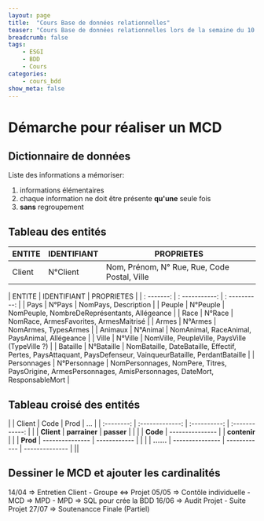 ```yaml
---
layout: page
title:  "Cours Base de données relationnelles"
teaser: "Cours Base de données relationnelles lors de la semaine du 10 Avril 2017"
breadcrumb: false
tags:
    - ESGI
    - BDD
    - Cours
categories:
    - cours_bdd
show_meta: false
---
```


# Démarche pour réaliser un MCD

## Dictionnaire de données

Liste des informations a mémoriser:

  1. informations élémentaires
  2. chaque information ne doit être présente **qu'une** seule fois
  3. **sans** regroupement

## Tableau des entités

| ENTITE | IDENTIFIANT | PROPRIETES |
| ------ | ----------- | ---------- |
| Client | N°Client    | Nom, Prénom, N° Rue, Rue, Code Postal, Ville |

| ENTITE      | IDENTIFIANT    | PROPRIETES    |
| : -------:  | : -----------: | : ----------: |
| Pays        | N°Pays         | NomPays, Description |
| Peuple      | N°Peuple       | NomPeuple, NombreDeReprésentants, Allégeance |
| Race        | N°Race         | NomRace, ArmesFavorites, ArmesMaitrisé |
| Armes       | N°Armes        | NomArmes, TypesArmes |
| Animaux     | N°Animal       | NomAnimal, RaceAnimal, PaysAnimal, Allégeance |
| Ville       | N°Ville        | NomVille, PeupleVille, PaysVille (TypeVille ?) |
| Bataille    | N°Bataille     | NomBataille, DateBataille, Effectif, Pertes, PaysAttaquant, PaysDefenseur, VainqueurBataille, PerdantBataille |
| Personnages | N°Personnage   | NomPersonnages, NomPere, Titres, PaysOrigine, ArmesPersonnages, AmisPersonnages, DateMort, ResponsableMort |

## Tableau croisé des entités

|            |   Client        | Code         | Prod           | ... |
| :--------: | :-------------: | :----------: | :------------: |     |
| **Client** | **parrainer**   | **passer**   |                |     |
| **Code**   | --------------- |              | **contenir**   |     |
| **Prod**   | --------------- | ------------ |                |     |
| **......** | --------------- | ------------ | -------------- |     ||

## Dessiner le MCD et ajouter les cardinalités

14/04 => Entretien Client - Groupe <=> Projet
05/05 => Contôle individuelle - MCD => MPD - MPD => SQL pour crée la BDD
16/06 => Audit Projet - Suite Projet
27/07 => Soutenancce Finale (Partiel)

